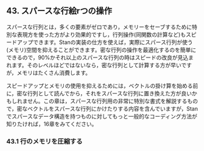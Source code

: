 ## 43. スパースな行絵rつの操作

スパースな行列とは，多くの要素がゼロであり，メモリーをセーブするために特別な表現方を使った方がより効果的ですし，行列操作(同関数の計算など)もスピードアップできます。Stanの実装の仕方を使えば，実際にスパース行列が使う(メモリ)空間を抑えることができます。密な行列の操作を最適化するのを簡単にできるので，90%かそれ以上のスパースな行列の時はスピードの改良が見込まれます。そのレベルほどではないなら，密な行列として計算する方が早いですが，メモリはたくさん消費します。

スピードアップとメモリの使用を抑えるためには，ベクトルの掛け算を始める前に，密な行列として読んでから，それをスパースな行列に置き換えた方が良いかもしれません。この章は，スパースな行列用の非常に特別な書式を解説するもので，密なベクトルをスパースな行列にかけたりする内容を含んでいますが，Stanでスパースなデータ構造を持つものに対してもっと一般的なコーディング方法が知りたければ，16章をみてください。

### 43.1 行のメモリを圧縮する
